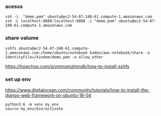 ### acesss
```
ssh -i  "demo.pem" ubuntu@ec2-54-87-240-61.compute-1.amazonaws.com
ssh -L localhost:8888:localhost:8888 -i "demo.pem" ubuntu@ec2-54-87-240-61.compute-1.amazonaws.com
```
### share valume
```
sshfs ubuntu@ec2-54-87-240-61.compute-1.amazonaws.com:/home/ubuntu/notebook kaden/aws-notebook/share -o IdentityFile=/kindom/demo.pem -o allow_other
```

https://howchoo.com/g/ymmxmzlmndb/how-to-install-sshfs


### set up env

https://www.digitalocean.com/community/tutorials/how-to-install-the-django-web-framework-on-ubuntu-18-04
```
python3.6 -m venv my_env
source my_env/bin/activate
```


